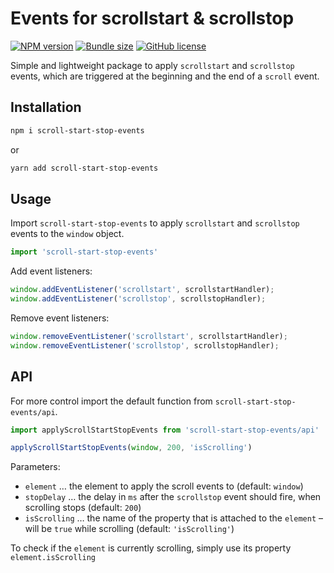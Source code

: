
# Events for scrollstart & scrollstop

[![NPM version](https://img.shields.io/npm/v/scroll-start-stop-events)](https://www.npmjs.com/package/scroll-start-stop-events)
[![Bundle size](https://img.shields.io/bundlephobia/minzip/scroll-start-stop-events?label=size)](https://bundlephobia.com/result?p=scroll-start-stop-events)
[![GitHub license](https://img.shields.io/github/license/formfcw/scroll-start-stop-events)](./LICENSE)

Simple and lightweight package to apply `scrollstart` and `scrollstop` events, which are triggered at the beginning and the end of a `scroll` event.



## Installation

```bash
npm i scroll-start-stop-events
```
or

```bash
yarn add scroll-start-stop-events
```

## Usage

Import `scroll-start-stop-events` to apply `scrollstart` and `scrollstop` events to the `window` object.

```js
import 'scroll-start-stop-events'
```

Add event listeners:

```js
window.addEventListener('scrollstart', scrollstartHandler);
window.addEventListener('scrollstop', scrollstopHandler);
```

Remove event listeners:

```js
window.removeEventListener('scrollstart', scrollstartHandler);
window.removeEventListener('scrollstop', scrollstopHandler);
```

## API

For more control import the default function from `scroll-start-stop-events/api`.

```js
import applyScrollStartStopEvents from 'scroll-start-stop-events/api'

applyScrollStartStopEvents(window, 200, 'isScrolling')
```

Parameters:
- `element` … the element to apply the scroll events to (default: `window`)
- `stopDelay` … the delay in `ms` after the `scrollstop` event should fire, when scrolling stops (default: `200`)
- `isScrolling` … the name of the property that is attached to the `element` – will be `true` while scrolling (default: `'isScrolling'`)

To check if the `element` is currently scrolling, simply use its property `element.isScrolling`
